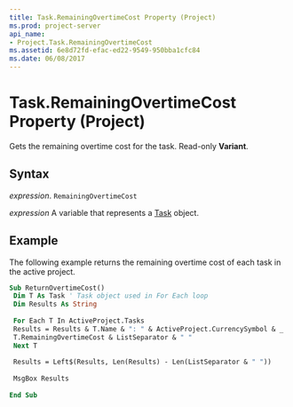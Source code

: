 ```yaml
---
title: Task.RemainingOvertimeCost Property (Project)
ms.prod: project-server
api_name:
- Project.Task.RemainingOvertimeCost
ms.assetid: 6e8d72fd-efac-ed22-9549-950bba1cfc84
ms.date: 06/08/2017
---
```



# Task.RemainingOvertimeCost Property (Project)

Gets the remaining overtime cost for the task. Read-only  **Variant**.


## Syntax

 _expression_. `RemainingOvertimeCost`

 _expression_ A variable that represents a [Task](./Project.Task.md) object.


## Example

The following example returns the remaining overtime cost of each task in the active project.


```vb
Sub ReturnOvertimeCost() 
 Dim T As Task ' Task object used in For Each loop 
 Dim Results As String 
 
 For Each T In ActiveProject.Tasks 
 Results = Results & T.Name & ": " & ActiveProject.CurrencySymbol & _ 
 T.RemainingOvertimeCost & ListSeparator & " " 
 Next T 
 
 Results = Left$(Results, Len(Results) - Len(ListSeparator & " ")) 
 
 MsgBox Results 
 
End Sub
```


